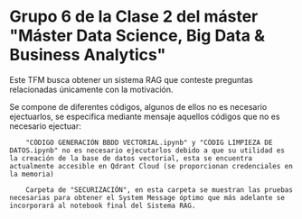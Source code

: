 # Grupo 6 de la Clase 2 del máster "Máster Data Science, Big Data & Business Analytics"

Este TFM busca obtener un sistema RAG que conteste preguntas relacionadas únicamente con la motivación. 

Se compone de diferentes códigos, algunos de ellos no es necesario ejectuarlos, se especifica mediante mensaje aquellos códigos que no es necesario ejectuar: 
    
        "CÓDIGO GENERACIÓN BBDD VECTORIAL.ipynb" y "CÓDIG LIMPIEZA DE DATOS.ipynb" no es necesario ejecutarlos debido a que su utilidad es la creación de la base de datos vectorial, esta se encuentra actualmente accesible en Qdrant Cloud (se proporcionan credenciales en la memoria)
    
        Carpeta de "SECURIZACIÓN", en esta carpeta se muestran las pruebas necesarias para obtener el System Message óptimo que más adelante se incorporará al notebook final del Sistema RAG.